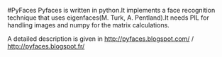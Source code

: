 #PyFaces
Pyfaces is written in python.It implements a face recognition technique that uses eigenfaces(M. Turk, A. Pentland).It needs PIL for handling images and numpy for the matrix calculations.

A detailed description is given in http://pyfaces.blogspot.com/ / http://pyfaces.blogspot.fr/
